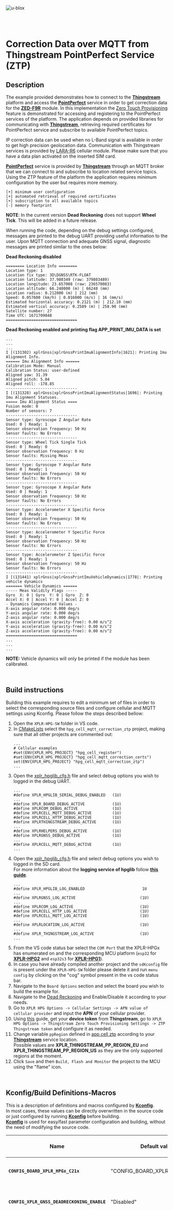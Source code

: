 ![u-blox](./../../../media/shared/logos/ublox_logo.jpg)

<br>
<br>

# Correction Data over MQTT from Thingstream PointPerfect Service (ZTP)

## Description

The example provided demonstrates how to connect to the **[Thingstream](https://developer.thingstream.io/home)** platform and access the **[PointPerfect](https://developer.thingstream.io/guides/location-services/pointperfect-getting-started)** service in order to get correction data for the **[ZED-F9R](https://www.u-blox.com/en/product/zed-f9r-module)** module. In this implementation the [Zero Touch Provisioning](https://developer.thingstream.io/guides/location-services/pointperfect-zero-touch-provisioning) feature is demonstrated for accessing and registering to the PointPerfect services of the platform. The application depends on provided libraries for communicating with **[Thingstream](https://developer.thingstream.io/home)**, retrieving required certificates for PointPerfect service and subscribe to available PointPerfect topics.

IP correction data can be used when no L-Band signal is available in order to get high precision geolocation data. Communication with Thingstream services is provided by [LARA-R6](https://www.u-blox.com/en/product/lara-r6-series) cellular module. Please make sure that you have a data plan activated on the inserted SIM card.

**[PointPerfect](https://developer.thingstream.io/guides/location-services/pointperfect-getting-started)** service is provided by **[Thingstream](https://developer.thingstream.io/home)** through an MQTT broker that we can connect to and subscribe to location related service topics.<br>
Using the ZTP feature of the platform the application requires minimum configuration by the user but requires more memory.
   ```
   [+] minimum user configuration
   [+] automated retrieval of required certificates
   [+] subscription to all available topics
   [-] memory footprint
   ```

**NOTE**: In the current version **Dead Reckoning** does not support **Wheel Tick**. This will be added in a future release.

When running the code, depending on the debug settings configured, messages are printed to the debug UART providing useful information to the user. Upon MQTT connection and adequate GNSS signal, diagnostic messages are printed similar to the ones below:

**Dead Reckoning disabled**
```
======== Location Info ========
Location type: 1
Location fix type: 3D\DGNSS\RTK-FLOAT
Location latitude: 37.980349 (raw: 379803489)
Location longitude: 23.657008 (raw: 236570083)
Location altitude: 66.248000 (m) | 66248 (mm)
Location radius: 0.212000 (m) | 212 (mm)
Speed: 0.057600 (km/h) | 0.016000 (m/s) | 16 (mm/s)
Estimated horizontal accuracy: 0.2121 (m) | 212.10 (mm)
Estimated vertical accuracy: 0.2589 (m) | 258.90 (mm)
Satellite number: 27
Time UTC: 1671709848
===============================
```
**Dead Reckoning enabled and printing flag APP_PRINT_IMU_DATA is set**
```
...
...
...
I [(131302) xplrGnss|xplrGnssPrintImuAlignmentInfo|1621|: Printing Imu Alignment Info.
====== Imu Alignment Info ======
Calibration Mode: Manual
Calibration Status: user-defined
Aligned yaw: 31.39
Aligned pitch: 5.04
Aligned roll: -178.85
-------------------------------
I [(131328) xplrGnss|xplrGnssPrintImuAlignmentStatus|1696|: Printing Imu Alignment Statuses.
===== Imu Alignment Status ====
Fusion mode: 0
Number of sensors: 7
-------------------------------
Sensor type: Gyroscope Z Angular Rate
Used: 0 | Ready: 1
Sensor observation frequency: 50 Hz
Sensor faults: No Errors
-------------------------------
Sensor type: Wheel Tick Single Tick
Used: 0 | Ready: 0
Sensor observation frequency: 0 Hz
Sensor faults: Missing Meas
-------------------------------
Sensor type: Gyroscope Y Angular Rate
Used: 0 | Ready: 1
Sensor observation frequency: 50 Hz
Sensor faults: No Errors
-------------------------------
Sensor type: Gyroscope X Angular Rate
Used: 0 | Ready: 1
Sensor observation frequency: 50 Hz
Sensor faults: No Errors
-------------------------------
Sensor type: Accelerometer X Specific Force
Used: 0 | Ready: 1
Sensor observation frequency: 50 Hz
Sensor faults: No Errors
-------------------------------
Sensor type: Accelerometer Y Specific Force
Used: 0 | Ready: 1
Sensor observation frequency: 50 Hz
Sensor faults: No Errors
-------------------------------
Sensor type: Accelerometer Z Specific Force
Used: 0 | Ready: 1
Sensor observation frequency: 50 Hz
Sensor faults: No Errors
-------------------------------
I [(131441) xplrGnss|xplrGnssPrintImuVehicleDynamics|1778|: Printing vehicle dynamics
======= Vehicle Dynamics ======
----- Meas Validity Flags -----
Gyro  X: 0 | Gyro  Y: 0 | Gyro  Z: 0
Accel X: 0 | Accel Y: 0 | Accel Z: 0
- Dynamics Compensated Values -
X-axis angular rate: 0.000 deg/s
Y-axis angular rate: 0.000 deg/s
Z-axis angular rate: 0.000 deg/s
X-axis acceleration (gravity-free): 0.00 m/s^2
Y-axis acceleration (gravity-free): 0.00 m/s^2
Z-axis acceleration (gravity-free): 0.00 m/s^2
===============================
...
...
...
```

**NOTE:** Vehicle dynamics will only be printed if the module has been calibrated.

<br>

## Build instructions
Building this example requires to edit a minimum set of files in order to select the corresponding source files and configure cellular and MQTT settings using Kconfig.
Please follow the steps described bellow:

1. Open the `XPLR-HPG-SW` folder in VS code.
2. In [CMakeLists](./../../../CMakeLists.txt) select the `hpg_cell_mqtt_correction_ztp` project, making sure that all other projects are commented out:
   ```
   ...
   # Cellular examples
   #set(ENV{XPLR_HPG_PROJECT} "hpg_cell_register")
   #set(ENV{XPLR_HPG_PROJECT} "hpg_cell_mqtt_correction_certs")
   set(ENV{XPLR_HPG_PROJECT} "hpg_cell_mqtt_correction_ztp")
   ...
   ```
3. Open the [xplr_hpglib_cfg.h](./../../../components/hpglib/xplr_hpglib_cfg.h) file and select debug options you wish to logged in the debug UART.
   ```
   ...
   #define XPLR_HPGLIB_SERIAL_DEBUG_ENABLED   (1U)
   ...
   #define XPLR_BOARD_DEBUG_ACTIVE            (1U)
   #define XPLRCOM_DEBUG_ACTIVE               (1U)
   #define XPLRCELL_MQTT_DEBUG_ACTIVE         (1U)
   #define XPLRCELL_HTTP_DEBUG_ACTIVE         (1U)
   #define XPLRTHINGSTREAM_DEBUG_ACTIVE       (1U)
   ...
   #define XPLRHELPERS_DEBUG_ACTIVE           (1U)
   #define XPLRGNSS_DEBUG_ACTIVE              (1U)
   ...
   #define XPLRCELL_MQTT_DEBUG_ACTIVE         (1U)
   ...
   ```
4. Open the [xplr_hpglib_cfg.h](./../../../components/hpglib/xplr_hpglib_cfg.h) file and select debug options you wish to logged in the SD card.\
   For more information about the **logging service of hpglib** follow **[this guide](./../../../components/hpglib/src/log_service/README.md)**.
   ```
   ...
   #define XPLR_HPGLIB_LOG_ENABLED                         1U
   ...
   #define XPLRGNSS_LOG_ACTIVE                            (1U)
   ...
   #define XPLRCOM_LOG_ACTIVE                             (1U)
   #define XPLRCELL_HTTP_LOG_ACTIVE                       (1U)
   #define XPLRCELL_MQTT_LOG_ACTIVE                       (1U)
   ...
   #define XPLRLOCATION_LOG_ACTIVE                        (1U)
   ...
   #define XPLR_THINGSTREAM_LOG_ACTIVE                    (1U)
   ...

   ```
5. From the VS code status bar select the `COM Port` that the XPLR-HPGx has enumerated on and the corresponding MCU platform (`esp32` for **[XPLR-HPG2](https://www.u-blox.com/en/product/xplr-hpg-2)** and `esp32s3` for **[XPLR-HPG1](https://www.u-blox.com/en/product/xplr-hpg-1)**).
6. In case you have already compiled another project and the `sdKconfig` file is present under the `XPLR-HPG-SW` folder please delete it and run `menu config` by clicking on the "cog" symbol present in the vs code status bar.
7. Navigate to the `Board Options` section and select the board you wish to build the example for.
8. Navigate to the [Dead Reckoning](./../../../docs/README_dead_reckoning.md) and Enable/Disable it according to your needs.
9. Go to `XPLR HPG Options -> Cellular Settings -> APN value of cellular provider` and input the **APN** of your cellular provider.
10. Using [this](./../../../docs/README_thingstream_ztp.md) guide, get your **device token** from **Thingstream**, go to `XPLR HPG Options -> Thingstream Zero Touch Provisioning Settings -> ZTP Thingstream token` and configure it as needed.
11. Change variable `ppRegion` defined in [app cell ztp](./../03_hpg_cell_mqtt_correction_ztp/main/hpg_cell_mqtt_correction_ztp.c) according to your **[Thingstream](https://developer.thingstream.io/home)** service location.\
Possible values are **XPLR_THINGSTREAM_PP_REGION_EU** and **XPLR_THINGSTREAM_PP_REGION_US** as they are the only supported regions at the moment.
11. Click `Save` and then `Build, Flash and Monitor` the project to the MCU using the "flame" icon.
<br>

## Kconfig/Build Definitions-Macros
This is a description of definitions and macros configured by **[Kconfig](./../../../docs/README_Kconfig.md)**.\
In most cases, these values can be directly overwritten in the source code or just configured by running **[Kconfig](./../../../docs/README_Kconfig.md)** before building.\
**[Kconfig](./../../../docs/README_Kconfig.md)** is used for easy/fast parameter configuration and building, without the need of modifying the source code.

Name | Default value | Belongs to | Description | Manual overwrite notes
--- | --- | --- | --- | ---
**`CONFIG_BOARD_XPLR_HPGx_C21x`** | "CONFIG_BOARD_XPLR_HPG2_C214" | **[boards](./../../../components/boards)** | Board variant to build firmware for.|
**`CONFIG_XPLR_GNSS_DEADRECKONING_ENABLE`** | "Disabled" | **[hpg_gnss_lband_correction](./main/hpg_gnss_lband_correction.c)** | Enables or Disables Dead Reckoning functionality. |
**`CONFIG_XPLR_CELL_APN`** | "internet" | **[hpg_cell_mqtt_correction_ztp](./main/hpg_cell_mqtt_correction_ztp.c)** | APN value of cellular provider to register. | You will have to replace this value with your specific APN of your cellular provider, either by directly editing source code in the app or using **[KConfig](./../../../docs/README_kconfig.md)**.
**`CONFIG_XPLR_AWS_ROOTCA_URL`** | "www.amazontrust.com:443" | **[hpg_cell_mqtt_correction_ztp](./main/hpg_cell_mqtt_correction_ztp.c)** | The webserver address and port to connect to in order to retrieve the AWS root ca.
**`CONFIG_XPLR_AWS_ROOTCA_PATH`** | "/repository/AmazonRootCA1.pem" | **[hpg_cell_mqtt_correction_ztp](./main/hpg_cell_mqtt_correction_ztp.c)** | Actual path to the certificate.
**`CONFIG_XPLR_TS_PP_ZTP_TOKEN`** | "ztp-token" | **[hpg_cell_mqtt_correction_ztp](./main/hpg_cell_mqtt_correction_ztp.c)** | A device ztp token taken from **Thingstream** platform. | You will have to replace this value with your specific token, either directly editing source code in the app or using **[KConfig](./../../../docs/README_kconfig.md)**.
<br>

## Local Definitions-Macros
This is a description of definitions and macros found in the sample which are only present in main files.\
All definitions/macros below are meant to make variables more identifiable.\
You can change local macros as you wish inside the app.

Name | Description
--- | ---
**`APP_PRINT_IMU_DATA`** | Switches dead reckoning printing messages ON or OFF.
**`APP_SERIAL_DEBUG_ENABLED`** | Switches debug printing messages ON or OFF.
**`APP_SD_LOGGING_ENABLED`** | Switches logging of the application messages to the SD card ON or OFF.
**`APP_MAX_RETRIES_ON_ERROR`** | Frequency, in seconds, of how often we want our network statistics data to be printed in the console. Can be changed as desired.
**`APP_STATISTICS_INTERVAL`** | Frequency, in seconds, of how often we want our network statistics data to be printed in the console. Can be changed as desired.
**`APP_GNSS_LOC_INTERVAL`** | Frequency, in seconds, of how often we want our print location function \[**`appPrintLocation(void)`**\] to execute. Can be changed as desired.
**`APP_GNSS_DR_INTERVAL`** | Frequency, in seconds, of how often we want our print dead reckoning data function \[**`gnssDeadReckoningPrint(void)`**\] to execute. Can be changed as desired.
**`APP_RUN_TIME`** | Period, in seconds, of how how long the application will run before exiting. Can be changed as desired.
**`APP_MQTT_BUFFER_SIZE_LARGE`** | Size of large MQTT buffers used. These buffers must be at least 10 KBytes long.
**`APP_MQTT_BUFFER_SIZE_SMALL`** | Size of normal MQTT buffers used. These buffers must be at least 2 KBytes long.
**`APP_HTTP_BUFFER_SIZE`** | Size of HTTP buffer used. Buffer must be at least 6 KBytes long.
**`APP_CERTIFICATE_BUFFER_SIZE`** | Size of each certificate buffer used. These buffers must be at least 2 KBytes long.
**`APP_GNSS_I2C_ADDR`** | I2C address for **[ZED-F9R](https://www.u-blox.com/en/product/zed-f9r-module)** module.
<br>

## Modules-Components used

Name | Description
--- | ---
**[boards](./../../../components/boards)** | Board variant selection.
**[hpglib/common](./../../../components/hpglib/src/common)** | Common functions.
**[hpglib/com_service](./../../../components/hpglib/src/com_service/)** | XPLR communication service for cellular module.
**[hpglib/httpClient_service](./../../../components/hpglib/src/httpClient_service/)** | XPLR HTTP client for cellular module.
**[hpglib/mqttClient_service](./../../../components/hpglib/src/mqttClient_service/)** | XPLR MQTT client for cellular module.
**[hpglib/thingstream_service](./../../../components/hpglib/src/thingstream_service/)** | XPLR thingstream parser.
**[hpglib/location_services/xplr_gnss_service](./../../../components/hpglib/src/location_service/gnss_service/)** | XPLR GNSS location device manager
**[hpglib/location_services/location_service_helpers](./../../../components/hpglib/src/location_service/location_service_helpers/)** | Internally used by **[xplr_gnss_service](./../../../components/hpglib/src/location_service/gnss_service/)**.
**[hpglib/ztp_service](./../../../components/hpglib/src/ztp_service/)** | Performs Zero Touch Provisioning POST and gets necessary data for MQTT.
**[hpglib/log_service](./../../../components/hpglib/src/log_service/)** | XPLR logging service.
**[hpglib/sd_service](./../../../components/hpglib/src/sd_service/)** | Internally used by **[log_service](./../../../components/hpglib/src/log_service/)**.
<br>